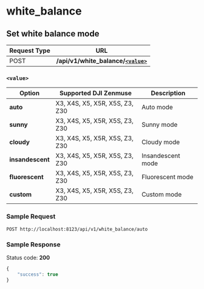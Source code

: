 white_balance
=============

Set white balance mode
----------------------

Request Type | URL
-------------|-----
POST | **/api/v1/white_balance/[`<value>`](#-value-)**

### `<value>`

Option | Supported DJI Zenmuse | Description
-------|-----------------------|--------------------
**auto**  | X3, X4S, X5, X5R, X5S, Z3, Z30 | Auto mode
**sunny** | X3, X4S, X5, X5R, X5S, Z3, Z30 | Sunny mode
**cloudy** | X3, X4S, X5, X5R, X5S, Z3, Z30 | Cloudy mode
**insandescent** | X3, X4S, X5, X5R, X5S, Z3, Z30 | Insandescent mode
**fluorescent** | X3, X4S, X5, X5R, X5S, Z3, Z30 | Fluorescent mode
**custom** | X3, X4S, X5, X5R, X5S, Z3, Z30 | Custom mode

### Sample Request

```http
POST http://localhost:8123/api/v1/white_balance/auto
```

### Sample Response

Status code: **200**

```javascript
{
    "success": true
}
```
